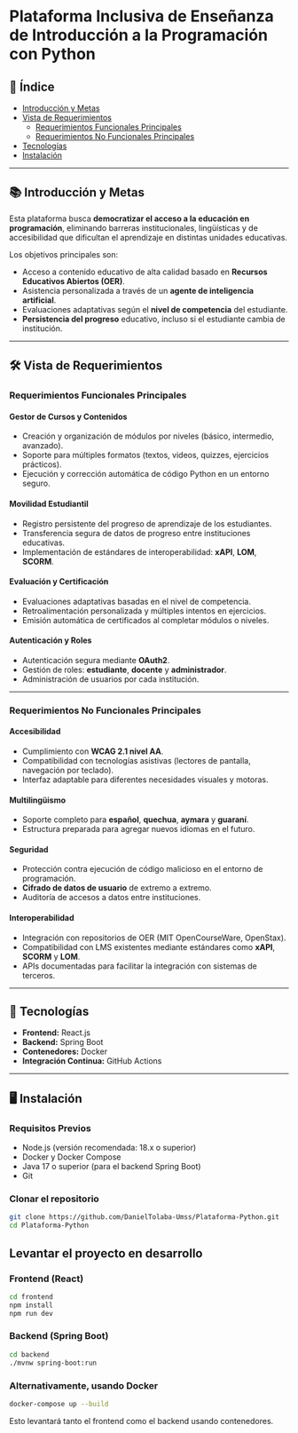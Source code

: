 # Plataforma Inclusiva de Enseñanza de Introducción a la Programación con Python

## 📑 Índice

- [Introducción y Metas](#-introducción-y-metas)
- [Vista de Requerimientos](#-vista-de-requerimientos)
  - [Requerimientos Funcionales Principales](#requerimientos-funcionales-principales)
  - [Requerimientos No Funcionales Principales](#requerimientos-no-funcionales-principales)
- [Tecnologías](#-tecnologías)
- [Instalación](#-instalación)

---

## 📚 Introducción y Metas

Esta plataforma busca **democratizar el acceso a la educación en programación**, eliminando barreras institucionales, lingüísticas y de accesibilidad que dificultan el aprendizaje en distintas unidades educativas.

Los objetivos principales son:

- Acceso a contenido educativo de alta calidad basado en **Recursos Educativos Abiertos (OER)**.
- Asistencia personalizada a través de un **agente de inteligencia artificial**.
- Evaluaciones adaptativas según el **nivel de competencia** del estudiante.
- **Persistencia del progreso** educativo, incluso si el estudiante cambia de institución.

---

## 🛠️ Vista de Requerimientos

### Requerimientos Funcionales Principales

#### Gestor de Cursos y Contenidos

- Creación y organización de módulos por niveles (básico, intermedio, avanzado).
- Soporte para múltiples formatos (textos, videos, quizzes, ejercicios prácticos).
- Ejecución y corrección automática de código Python en un entorno seguro.

#### Movilidad Estudiantil

- Registro persistente del progreso de aprendizaje de los estudiantes.
- Transferencia segura de datos de progreso entre instituciones educativas.
- Implementación de estándares de interoperabilidad: **xAPI**, **LOM**, **SCORM**.

#### Evaluación y Certificación

- Evaluaciones adaptativas basadas en el nivel de competencia.
- Retroalimentación personalizada y múltiples intentos en ejercicios.
- Emisión automática de certificados al completar módulos o niveles.

#### Autenticación y Roles

- Autenticación segura mediante **OAuth2**.
- Gestión de roles: **estudiante**, **docente** y **administrador**.
- Administración de usuarios por cada institución.

---

### Requerimientos No Funcionales Principales

#### Accesibilidad

- Cumplimiento con **WCAG 2.1 nivel AA**.
- Compatibilidad con tecnologías asistivas (lectores de pantalla, navegación por teclado).
- Interfaz adaptable para diferentes necesidades visuales y motoras.

#### Multilingüismo

- Soporte completo para **español**, **quechua**, **aymara** y **guaraní**.
- Estructura preparada para agregar nuevos idiomas en el futuro.

#### Seguridad

- Protección contra ejecución de código malicioso en el entorno de programación.
- **Cifrado de datos de usuario** de extremo a extremo.
- Auditoría de accesos a datos entre instituciones.

#### Interoperabilidad

- Integración con repositorios de OER (MIT OpenCourseWare, OpenStax).
- Compatibilidad con LMS existentes mediante estándares como **xAPI**, **SCORM** y **LOM**.
- APIs documentadas para facilitar la integración con sistemas de terceros.

---

## 🧩 Tecnologías

- **Frontend:** React.js
- **Backend:** Spring Boot
- **Contenedores:** Docker
- **Integración Continua:** GitHub Actions

---

## 🖥️ Instalación

### Requisitos Previos

- Node.js (versión recomendada: 18.x o superior)
- Docker y Docker Compose
- Java 17 o superior (para el backend Spring Boot)
- Git

### Clonar el repositorio

```bash
git clone https://github.com/DanielTolaba-Umss/Plataforma-Python.git
cd Plataforma-Python
```

## Levantar el proyecto en desarrollo

### Frontend (React)

```bash
cd frontend
npm install
npm run dev
```

### Backend (Spring Boot)

```bash
cd backend
./mvnw spring-boot:run
```

### Alternativamente, usando Docker

```bash
docker-compose up --build
```

Esto levantará tanto el frontend como el backend usando contenedores.
